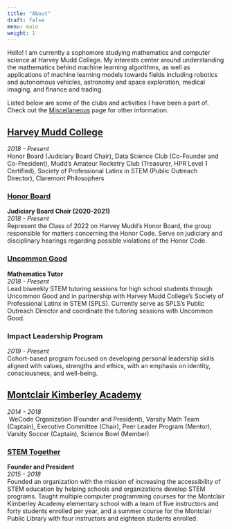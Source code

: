 ```yaml
---
title: "About"
draft: false
menu: main
weight: 1
---
```


Hello! I am currently a sophomore studying mathematics and computer science at Harvey Mudd College. My interests center around understanding the mathematics behind machine learning algorithms, as well as applications of machine learning models towards fields including robotics and autonomous vehicles, astronomy and space exploration, medical imaging, and finance and trading.

<!-- A list of the mathematics and computer science courses I have taken is available [here](/img/Coursework.pdf). -->

Listed below are some of the clubs and activities I have been a part of. Check out the [Miscellaneous](/miscellaneous) page for other information.

## [Harvey Mudd College](https://www.hmc.edu/)
*2018 - Present*  
Honor Board (Judiciary Board Chair), Data Science Club (Co-Founder and Co-President), Mudd’s Amateur Rocketry Club (Treasurer, HPR Level 1 Certified), Society of Professional Latinx in STEM (Public Outreach Director), Claremont Philosophers

### [Honor Board](https://www.hmc.edu/ashmc/honor-code/)
**Judiciary Board Chair (2020-2021)**  
*2018 - Present*  
Represent the Class of 2022 on Harvey Mudd’s Honor Board, the group responsible for matters concerning the Honor Code. Serve on judiciary and disciplinary hearings regarding possible violations of the Honor Code.

### [Uncommon Good](https://uncommongood.org/)
**Mathematics Tutor**  
*2018 - Present*  
Lead biweekly STEM tutoring sessions for high school students through Uncommon Good and in partnership with Harvey Mudd College’s Society of Professional Latinx in STEM (SPLS). Currently serve as SPLS’s Public Outreach Director and coordinate the tutoring sessions with Uncommon Good.

### Impact Leadership Program
*2019 - Present*  
Cohort-based program focused on developing personal leadership skills aligned with values, strengths and ethics, with an emphasis on identity, consciousness, and well-being.

## [Montclair Kimberley Academy](https://www.mka.org/)
*2014 - 2018*  
 WeCode Organization (Founder and President), Varsity Math Team (Captain), Executive Committee (Chair), Peer Leader Program (Mentor), Varsity Soccer (Captain), Science Bowl (Member)

### [STEM Together](http://www.montclairlibrary.org/news-events/summer-coding-with-nico-espinosa-dice/)
**Founder and President**  
*2015 - 2018*  
Founded an organization with the mission of increasing the accessibility of STEM education by helping schools and organizations develop STEM programs. Taught multiple computer programming courses for the Montclair Kimberley Academy elementary school with a team of five instructors and forty students enrolled per year, and a summer course for the Montclair Public Library with four instructors and eighteen students enrolled.
